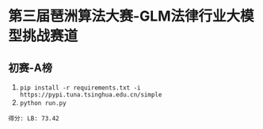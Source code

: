 # 第三届琶洲算法大赛-GLM法律行业大模型挑战赛道
## 初赛-A榜
1. `pip install -r requirements.txt -i https://pypi.tuna.tsinghua.edu.cn/simple`
2. `python run.py`

```
得分: LB: 73.42
```